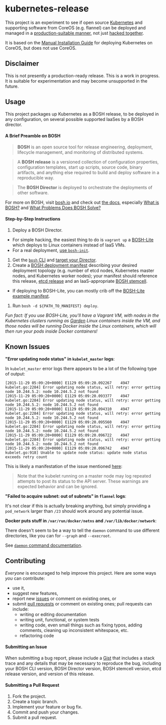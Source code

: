 # kubernetes-release

This project is an experiment to see if open source [Kubernetes](http://kubernetes.io/) and supporting software from CoreOS (e.g. flannel) can be deployed and managed in a [production-suitable manner](http://bosh.io/), not just [hacked together](https://github.com/kubernetes/kubernetes/tree/master/cluster).

It is based on the [Manual Installation Guide](https://coreos.com/kubernetes/docs/latest/getting-started.html) for deploying Kubernetes on CoreOS, but does not use CoreOS.

## Disclaimer

This is not presently a production-ready release. This is a work in progress. It is suitable for experimentation and may become unsupported in the future.

## Usage

This project packages up Kubernetes as a BOSH release, to be deployed in any configuration, on several possible supported IaaSes by a BOSH director.

#### A Brief Preamble on BOSH

> **BOSH** is an open source tool for release engineering, deployment, lifecycle management, and monitoring of distributed systems.

> A **BOSH release** is a versioned collection of configuration properties, configuration templates, start up scripts, source code, binary artifacts, and anything else required to build and deploy software in a reproducible way.

> The **BOSH Director** is deployed to orchestrate the deployments of other software.

For more on BOSH, visit [bosh.io](http://bosh.io/) and check out [the docs](http://bosh.io/docs), especially [What is BOSH?](http://bosh.io/docs/about.html) and [What Problems Does BOSH Solve?](http://bosh.io/docs/problems.html)

#### Step-by-Step Instructions

1. Deploy a BOSH Director.
  * For simple hacking, the easiest thing to do is `vagrant up` a [BOSH-Lite](https://github.com/cloudfoundry/bosh-lite) which deploys to Linux containers instead of IaaS VMs.
  * For a real deployment, [use `bosh-init`](https://bosh.io/docs/using-bosh-init.html).
1. Get the [`bosh` CLI](https://bosh.io/docs/bosh-cli.html) and [target your Director](https://bosh.io/docs/sysadmin-commands.html#director).
1. Create a [BOSH deployment manifest](https://bosh.io/docs/deployment-manifest.html) describing your desired deployment topology (e.g. number of etcd nodes, Kubernetes master nodes, and Kubernetes worker nodes); your manifest should reference this release, [etcd release](https://bosh.io/releases/github.com/cloudfoundry-incubator/etcd-release?all=1) and an IaaS-appropriate [BOSH stemcell](https://bosh.io/stemcells).
  * If deploying to BOSH-Lite, you can mostly crib off the [BOSH-Lite example manifest](example_deployments/bosh-lite/kubernetes.yml).
1. Run `bosh -d ${PATH_TO_MANIFEST} deploy`.

*Fun fact: If you use BOSH-Lite, you'll have a Vagrant VM, with nodes in the Kubernetes clusters running as [Garden](https://github.com/cloudfoundry-incubator/garden) Linux containers inside the VM, and those nodes will be running Docker inside the Linux containers, which will then run your pods inside Docker containers!*

## Known Issues

**"Error updating node status" in `kubelet_master` logs**:

In `kubelet_master` error logs there appears to be a lot of the following type of output:

```
[2015-11-29 05:09:20+0000] E1129 05:09:20.092267    4947 kubelet.go:2284] Error updating node status, will retry: error getting node 10.244.5.2: node 10.244.5.2 not found
[2015-11-29 05:09:20+0000] E1129 05:09:20.093377    4947 kubelet.go:2284] Error updating node status, will retry: error getting node 10.244.5.2: node 10.244.5.2 not found
[2015-11-29 05:09:20+0000] E1129 05:09:20.094310    4947 kubelet.go:2284] Error updating node status, will retry: error getting node 10.244.5.2: node 10.244.5.2 not found
[2015-11-29 05:09:20+0000] E1129 05:09:20.095560    4947 kubelet.go:2284] Error updating node status, will retry: error getting node 10.244.5.2: node 10.244.5.2 not found
[2015-11-29 05:09:20+0000] E1129 05:09:20.096722    4947 kubelet.go:2284] Error updating node status, will retry: error getting node 10.244.5.2: node 10.244.5.2 not found
[2015-11-29 05:09:20+0000] E1129 05:09:20.096742    4947 kubelet.go:918] Unable to update node status: update node status exceeds retry count
```

This is likely a manifestation of the issue mentioned [here](https://coreos.com/kubernetes/docs/latest/deploy-master.html):

> Note that the kubelet running on a master node may log repeated attempts to post its status to the API server. These warnings are expected behavior and can be ignored.

**"Failed to acquire subnet: out of subnets" in `flannel` logs**:

It's not clear if this is actually breaking anything, but simply providing a `pod_network` larger than `/23` should work around any potential issue.

**Docker puts stuff in `/var/run/docker/netns` and `/var/lib/docker/network`**:

There doesn't seem to be a way to tell the `daemon` command to use different directories, like you can for `--graph` and `--execroot`.

See [`daemon` command documentation](https://docs.docker.com/engine/reference/commandline/daemon/).

## Contributing

*Everyone* is encouraged to help improve this project. Here are some ways *you* can contribute:

* use it,
* suggest new features,
* report new [issues](https://github.com/amitkgupta/kubernetes-release/issues) or comment on existing ones, or
* submit [pull requests](https://github.com/amitkgupta/kubernetes-release/pulls) or comment on existing ones; pull requests can include:
  * writing or editing documentation
  * writing unit, functional, or system tests
  * writing code, even small things such as fixing typos, adding comments, cleaning up inconsistent whitespace, etc.
  * refactoring code

#### Submitting an Issue

When submitting a bug report, please include a [Gist](http://gist.github.com/) that includes a stack trace and any details that may be necessary to reproduce the bug, including your BOSH CLI version, BOSH Director version, BOSH stemcell version, etcd release version, and version of this release.

#### Submitting a Pull Request

1. Fork the project.
1. Create a topic branch.
1. Implement your feature or bug fix.
1. Commit and push your changes.
1. Submit a pull request.
